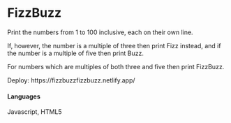 # FizzBuzz
Print the numbers from 1 to 100 inclusive, each on their own line.

If, however, the number is a multiple of three then print Fizz instead, and if the number is a multiple of five then print Buzz.

For numbers which are multiples of both three and five then print FizzBuzz.
<p>Deploy: https://fizzbuzzfizzbuzz.netlify.app/</p>
<h4>Languages</h3>
  <p>Javascript, HTML5</p>
